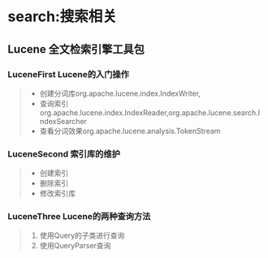 # search:搜索相关
## Lucene 全文检索引擎工具包
### LuceneFirst Lucene的入门操作
> - 创建分词库org.apache.lucene.index.IndexWriter,
> - 查询索引org.apache.lucene.index.IndexReader,org.apache.lucene.search.IndexSearcher
> - 查看分词效果org.apache.lucene.analysis.TokenStream

### LuceneSecond 索引库的维护
> - 创建索引
> - 删除索引
> - 修改索引库

### LuceneThree Lucene的两种查询方法
> 1. 使用Query的子类进行查询
> 2. 使用QueryParser查询
